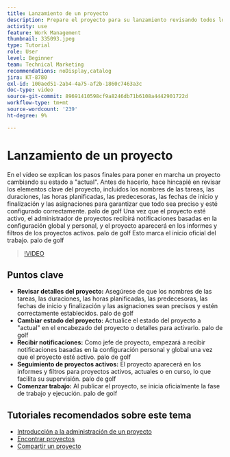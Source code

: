 ```yaml
---
title: Lanzamiento de un proyecto
description: Prepare el proyecto para su lanzamiento revisando todos los detalles clave, estableciendo su estado en "actual" y habilitando notificaciones e informes para iniciar oficialmente el trabajo.
activity: use
feature: Work Management
thumbnail: 335093.jpeg
type: Tutorial
role: User
level: Beginner
team: Technical Marketing
recommendations: noDisplay,catalog
jira: KT-8780
exl-id: 100aed51-2ab4-4a75-af2b-1860c7463a3c
doc-type: video
source-git-commit: 89691410598cf9a8246db71b6108a4442901722d
workflow-type: tm+mt
source-wordcount: '239'
ht-degree: 9%

---
```


# Lanzamiento de un proyecto

En el vídeo se explican los pasos finales para poner en marcha un proyecto cambiando su estado a &quot;actual&quot;. Antes de hacerlo, hace hincapié en revisar los elementos clave del proyecto, incluidos los nombres de las tareas, las duraciones, las horas planificadas, las predecesoras, las fechas de inicio y finalización y las asignaciones para garantizar que todo sea preciso y esté configurado correctamente. palo de golf Una vez que el proyecto esté activo, el administrador de proyectos recibirá notificaciones basadas en la configuración global y personal, y el proyecto aparecerá en los informes y filtros de los proyectos activos. palo de golf Esto marca el inicio oficial del trabajo. palo de golf

>[!VIDEO](https://video.tv.adobe.com/v/3438986/?quality=12&learn=on&enablevpops&captions=spa)

## Puntos clave

* **Revisar detalles del proyecto:** Asegúrese de que los nombres de las tareas, las duraciones, las horas planificadas, las predecesoras, las fechas de inicio y finalización y las asignaciones sean precisos y estén correctamente establecidos. palo de golf
* **Cambiar estado del proyecto:** Actualice el estado del proyecto a &quot;actual&quot; en el encabezado del proyecto o detalles para activarlo. palo de golf
* **Recibir notificaciones:** Como jefe de proyecto, empezará a recibir notificaciones basadas en la configuración personal y global una vez que el proyecto esté activo. palo de golf
* **Seguimiento de proyectos activos:** El proyecto aparecerá en los informes y filtros para proyectos activos, actuales o en curso, lo que facilita su supervisión. palo de golf
* **Comenzar trabajo:** Al publicar el proyecto, se inicia oficialmente la fase de trabajo y ejecución. palo de golf



## Tutoriales recomendados sobre este tema

* [Introducción a la administración de un proyecto](/help/manage-work/projects/getting-started-manage-a-project.md)
* [Encontrar proyectos](/help/manage-work/projects/find-projects.md)
* [Compartir un proyecto](/help/manage-work/projects/share-a-project.md)
